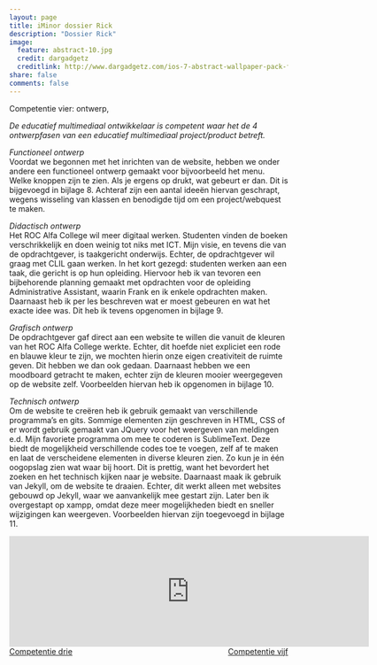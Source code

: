 ```yaml
---
layout: page
title: iMinor dossier Rick
description: "Dossier Rick"
image:
  feature: abstract-10.jpg
  credit: dargadgetz
  creditlink: http://www.dargadgetz.com/ios-7-abstract-wallpaper-pack-for-iphone-5-and-ipod-touch-retina/
share: false
comments: false
---
```

Competentie vier: ontwerp,

<i>De educatief multimediaal ontwikkelaar is competent waar het de 4 ontwerpfasen van een educatief multimediaal project/product betreft.</i>

<i>Functioneel ontwerp</i>
<br>Voordat we begonnen met het inrichten van de website, hebben we onder andere een functioneel ontwerp gemaakt voor bijvoorbeeld het menu. Welke knoppen zijn te zien. Als je ergens op drukt, wat gebeurt er dan. Dit is bijgevoegd in bijlage 8. Achteraf zijn een aantal ideeën hiervan geschrapt, wegens wisseling van klassen en benodigde tijd om een project/webquest te maken.

<i>Didactisch ontwerp</i>
<br>Het ROC Alfa College wil meer digitaal werken. Studenten vinden de boeken verschrikkelijk en doen weinig tot niks met ICT. Mijn visie, en tevens die van de opdrachtgever, is taakgericht onderwijs. Echter, de opdrachtgever wil graag met CLIL gaan werken. In het kort gezegd: studenten werken aan een taak, die gericht is op hun opleiding. Hiervoor heb ik van tevoren een bijbehorende planning gemaakt met opdrachten voor de opleiding Administrative Assistant, waarin Frank en ik enkele opdrachten maken. Daarnaast heb ik per les beschreven wat er moest gebeuren en wat het exacte idee was. Dit heb ik tevens opgenomen in bijlage 9.

<i>Grafisch ontwerp</i>
<br>De opdrachtgever gaf direct aan een website te willen die vanuit de kleuren van het ROC Alfa College werkte. Echter, dit hoefde niet expliciet een rode en blauwe kleur te zijn, we mochten hierin onze eigen creativiteit de ruimte geven. Dit hebben we dan ook gedaan. Daarnaast hebben we een moodboard getracht te maken, echter zijn de kleuren mooier weergegeven op de website zelf. Voorbeelden hiervan heb ik opgenomen in bijlage 10.

<i>Technisch ontwerp</i>
<br>Om de website te creëren heb ik gebruik gemaakt van verschillende programma’s en gits. Sommige elementen zijn geschreven in HTML, CSS of er wordt gebruik gemaakt van JQuery voor het weergeven van meldingen e.d. Mijn favoriete programma om mee te coderen is SublimeText. Deze biedt de mogelijkheid verschillende codes toe te voegen, zelf af te maken en laat de verscheidene elementen in diverse kleuren zien. Zo kun je in één oogopslag zien wat waar bij hoort. Dit is prettig, want het bevordert het zoeken en het technisch kijken naar je website. Daarnaast maak ik gebruik van Jekyll, om de website te draaien. Echter, dit werkt alleen met websites gebouwd op Jekyll, waar we aanvankelijk mee gestart zijn. Later ben ik overgestapt op xampp, omdat deze meer mogelijkheden biedt en sneller wijzigingen kan weergeven. Voorbeelden hiervan zijn toegevoegd in bijlage 11.



<iframe src="https://drive.google.com/embeddedfolderview?id=0BycjBNS3AKDWejg3ak5NVXpnLVE#list" width="650" height="200" frameborder="0"></iframe>

<div style="float: left"> 
<a href="{{ site.url }}/iminor-rick/competentie3/" class="btn">Competentie drie</a>
</div>

<div style="float: right"> 
<a href="{{ site.url }}/iminor-rick/competentie5/" class="btn">Competentie vijf</a>
</div>
